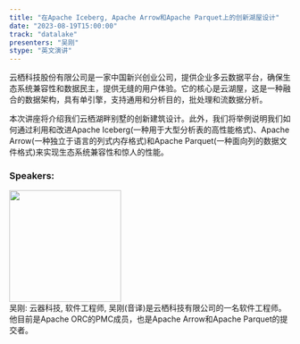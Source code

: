 ```yaml
---
title: "在Apache Iceberg, Apache Arrow和Apache Parquet上的创新湖屋设计"
date: "2023-08-19T15:00:00" 
track: "datalake"
presenters: "吴刚"
stype: "英文演讲"
---
```

云栖科技股份有限公司是一家中国新兴创业公司，提供企业多云数据平台，确保生态系统兼容性和数据民主，提供无缝的用户体验。它的核心是云湖屋，这是一种融合的数据架构，具有单引擎，支持通用和分析目的，批处理和流数据分析。

本次讲座将介绍我们云栖湖畔别墅的创新建筑设计。此外，我们将举例说明我们如何通过利用和改进Apache Iceberg(一种用于大型分析表的高性能格式)、Apache Arrow(一种独立于语言的列式内存格式)和Apache Parquet(一种面向列的数据文件格式)来实现生态系统兼容性和惊人的性能。
 ### Speakers: 
 <img src="https://img.bagevent.com/resource/20230612/1642038163704706.jpg" width="200" /><br>吴刚: 云器科技, 软件工程师, 吴刚(音译)是云栖科技有限公司的一名软件工程师。他目前是Apache ORC的PMC成员，也是Apache Arrow和Apache Parquet的提交者。
 <br><br>